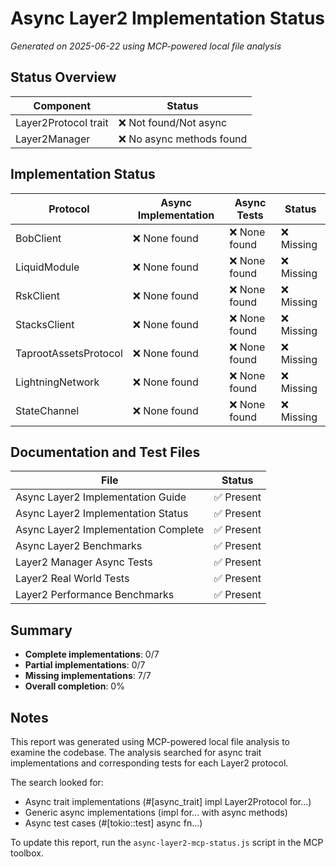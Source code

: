 # Async Layer2 Implementation Status

*Generated on 2025-06-22 using MCP-powered local file analysis*

## Status Overview

| Component | Status |
|-----------|--------|
| Layer2Protocol trait | ❌ Not found/Not async |
| Layer2Manager | ❌ No async methods found |

## Implementation Status

| Protocol | Async Implementation | Async Tests | Status |
|----------|----------------------|-------------|--------|
| BobClient | ❌ None found | ❌ None found | ❌ Missing |
| LiquidModule | ❌ None found | ❌ None found | ❌ Missing |
| RskClient | ❌ None found | ❌ None found | ❌ Missing |
| StacksClient | ❌ None found | ❌ None found | ❌ Missing |
| TaprootAssetsProtocol | ❌ None found | ❌ None found | ❌ Missing |
| LightningNetwork | ❌ None found | ❌ None found | ❌ Missing |
| StateChannel | ❌ None found | ❌ None found | ❌ Missing |

## Documentation and Test Files

| File | Status |
|------|--------|
| Async Layer2 Implementation Guide | ✅ Present |
| Async Layer2 Implementation Status | ✅ Present |
| Async Layer2 Implementation Complete | ✅ Present |
| Async Layer2 Benchmarks | ✅ Present |
| Layer2 Manager Async Tests | ✅ Present |
| Layer2 Real World Tests | ✅ Present |
| Layer2 Performance Benchmarks | ✅ Present |

## Summary

- **Complete implementations**: 0/7
- **Partial implementations**: 0/7
- **Missing implementations**: 7/7
- **Overall completion**: 0%

## Notes

This report was generated using MCP-powered local file analysis to examine the codebase. The analysis searched for async trait implementations and corresponding tests for each Layer2 protocol.

The search looked for:
- Async trait implementations (#[async_trait] impl Layer2Protocol for...)
- Generic async implementations (impl for... with async methods)
- Async test cases (#[tokio::test] async fn...)

To update this report, run the `async-layer2-mcp-status.js` script in the MCP toolbox.
